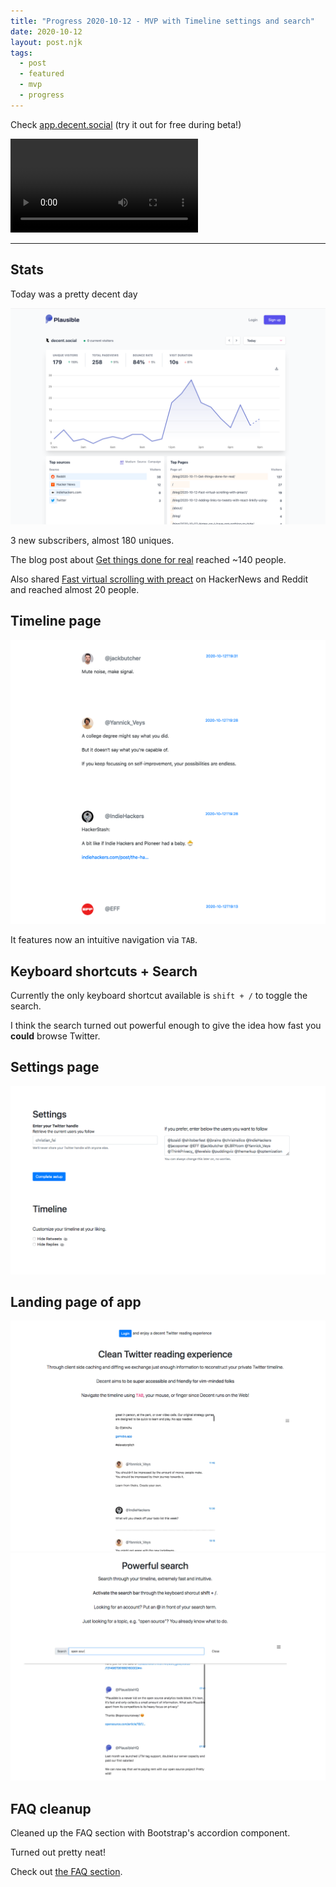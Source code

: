 ```yaml
---
title: "Progress 2020-10-12 - MVP with Timeline settings and search"
date: 2020-10-12
layout: post.njk
tags:
  - post
  - featured
  - mvp
  - progress
---
```


Check [app.decent.social](https://app.decent.social) (try it out for free during beta!)

<video controls autoPlay loop class='img-fluid mt-5'>
  <source src='https://decent.social/video/app.decent.social-browsing-timeline.mp4' type='video/mp4' />
  <source src='https://decent.social/video/app.decent.social-browsing-timeline.webm' type='video/webm' />
  <p>Your browser doesn't support HTML5 video. Here is
    a <a href='https://decent.social/video/app.decent.social-browsing-timeline.mp4'>link to the video</a> instead.
  </p>
</video>

---

## Stats

Today was a pretty decent day

![decent-stats](/img/blog/stats-2020-10-12.png)

3 new subscribers, almost 180 uniques.

The blog post about [Get things done for real](/blog/2020-10-11-Get-things-done-for-real/) reached ~140 people.

Also shared [Fast virtual scrolling with preact](/blog/2020-10-12-Fast-virtual-scrolling-with-preact/) on HackerNews and Reddit and reached almost 20 people.

## Timeline page

![decent-mvp](/img/blog/mvp-2020-10-12.png)

It features now an intuitive navigation via `TAB`.

## Keyboard shortcuts + Search

Currently the only keyboard shortcut available is `shift + /` to toggle the search.

I think the search turned out powerful enough to give the idea how fast you **could** browse Twitter.

## Settings page

![decent-settings](/img/blog/settings-page-2020-10-12.png)

## Landing page of app

![landing-2020-10-12-1](/img/blog/landing-2020-10-12-1.png)
![landing-2020-10-12-2](/img/blog/landing-2020-10-12-2.png)

## FAQ cleanup

Cleaned up the FAQ section with Bootstrap's accordion component.

Turned out pretty neat!

Check out [the FAQ section](https://decent.social/#faq).